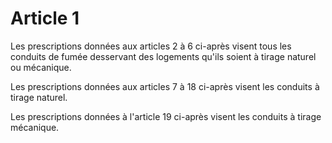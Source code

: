 # Article 1

Les prescriptions données aux articles 2 à 6 ci-après visent tous les conduits de fumée desservant des logements qu'ils soient à tirage naturel ou mécanique.

Les prescriptions données aux articles 7 à 18 ci-après visent les conduits à tirage naturel.

Les prescriptions données à l'article 19 ci-après visent les conduits à tirage mécanique.
